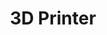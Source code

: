 ---
templateKey: '3d-printer'
path: /products/3d-printer
title: 3D Printer
image: /img/products/3d-printer_hero-image@2x.jpg
mainpitch:
  title: COMBINING PIONEERING TECHNOLOGY & SCIENCE WITH THE POWER OF NATURE
  description: >
    The Apollon designed, patent pending 3D Pharmaceutical Printer (3Dispensary™) is a unique solution to transportation and regulation limitations  
  image: /img/products/3d-printer_graph@2x.png
  list: >

     * Designed to overcome import/export regulations on cannabinoids and THC

     * Apollon formulation medicines can be printed ‘in house’ using bio ink

     * Ensures consistency

     * Specific formulation ‘recipes’ can be emailed over to a printer

     * Revolutionising drug manufacturing

     * Already commercially available

     * Requires the purchasing company to be fully licensed





---
